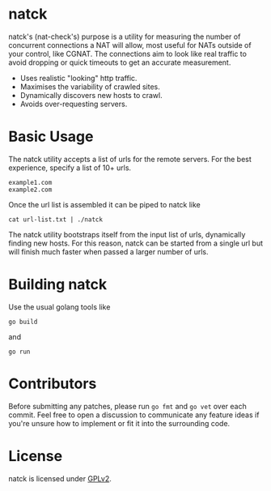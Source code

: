 # natck

natck's (nat-check's) purpose is a utility for measuring the number of
concurrent connections a NAT will allow, most useful for NATs outside
of your control, like CGNAT. The connections aim to look like real traffic
to avoid dropping or quick timeouts to get an accurate measurement.

* Uses realistic "looking" http traffic.
* Maximises the variability of crawled sites.
* Dynamically discovers new hosts to crawl.
* Avoids over-requesting servers.

# Basic Usage

The natck utility accepts a list of urls for the remote servers. For the best
experience, specify a list of 10+ urls.

    example1.com
    example2.com

Once the url list is assembled it can be piped to natck like

    cat url-list.txt | ./natck

The natck utility bootstraps itself from the input list of urls,
dynamically finding new hosts. For this reason, natck can be
started from a single url but will finish much faster when passed
a larger number of urls.

# Building natck

Use the usual golang tools like

    go build

and

    go run

# Contributors

Before submitting any patches, please run <code>go fmt</code> and <code>go vet</code> over each commit. Feel free to open a discussion to communicate any feature ideas if you're unsure how to implement or fit it into the surrounding code.

# License

natck is licensed under [GPLv2](COPYING).
